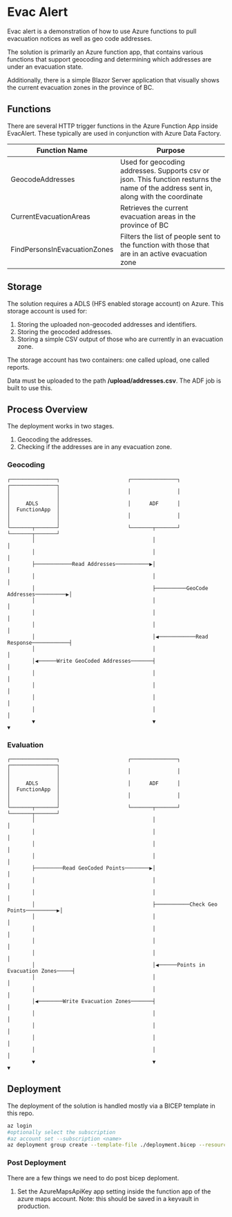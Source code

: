 # Evac Alert

Evac alert is a demonstration of how to use Azure functions to pull 
evacuation notices as well as geo code addresses. 

The solution is primarily an Azure function app, that contains various functions that support geocoding and determining which addresses are under an evacuation state. 

Additionally, there is a simple Blazor Server application that visually shows the current evacuation zones in the province of BC. 

## Functions

There are several HTTP trigger functions in the Azure Function App inside EvacAlert.  These typically are used in conjunction with Azure Data Factory.

| Function Name | Purpose |
|---------------|---------|
| GeocodeAddresses | Used for geocoding addresses.  Supports csv or json. This function resturns the name of the address sent in, along with the coordinate |
| CurrentEvacuationAreas | Retrieves the current evacuation areas in the province of BC |
| FindPersonsInEvacuationZones | Filters the list of people sent to the function with those that are in an active evacuation zone |

## Storage

The solution requires a ADLS (HFS enabled storage account) on Azure.  This storage account is used for: 

1. Storing the uploaded non-geocoded addresses and identifiers.
2. Storing the geocoded addresses.
3. Storing a simple CSV output of those who are currently in an evacuation zone.

The storage account has two containers: one called upload, one called reports. 

Data must be uploaded to the path **/upload/addresses.csv**.  The ADF job is built to use this. 

## Process Overview

The deployment works in two stages. 

1. Geocoding the addresses. 
2. Checking if the addresses are in any evacuation zone. 

### Geocoding
```
┌───────────────┐                      ┌───────────────┐                      ┌───────────────┐
│               │                      │               │                      │               │
│     ADLS      │                      │      ADF      │                      │  FunctionApp  │
│               │                      │               │                      │               │
└───────┬───────┘                      └───────┬───────┘                      └───────┬───────┘
        │                                      │                                      │        
        │                                      │                                      │        
        ├────────────Read Addresses───────────▶│                                      │        
        │                                      │                                      │        
        │                                      ├──────────GeoCode Addresses──────────▶│        
        │                                      │                                      │        
        │                                      │                                      │        
        │                                      │                                      │        
        │                                      │◀────────────Read Response────────────┤        
        │                                      │                                      │        
        │◀──────Write GeoCoded Addresses───────┤                                      │        
        │                                      │                                      │        
        │                                      │                                      │        
        │                                      │                                      │        
        │                                      │                                      │        
        ▼                                      ▼                                      ▼        
```

### Evaluation

```
┌───────────────┐                      ┌───────────────┐                      ┌───────────────┐
│               │                      │               │                      │               │
│     ADLS      │                      │      ADF      │                      │  FunctionApp  │
│               │                      │               │                      │               │
└───────┬───────┘                      └───────┬───────┘                      └───────┬───────┘
        │                                      │                                      │        
        │                                      │                                      │        
        │                                      │                                      │        
        │                                      │                                      │        
        ├─────────Read GeoCoded Points────────▶│                                      │        
        │                                      │                                      │        
        │                                      │                                      │        
        │                                      ├───────────Check Geo Points──────────▶│        
        │                                      │                                      │        
        │                                      │                                      │        
        │                                      │                                      │        
        │                                      │                                      │        
        │                                      │◀──────Points in Evacuation Zones─────┤        
        │                                      │                                      │        
        │                                      │                                      │        
        │◀────────Write Evacuation Zones───────┤                                      │        
        │                                      │                                      │        
        │                                      │                                      │        
        │                                      │                                      │        
        │                                      │                                      │          
        ▼                                      ▼                                      ▼        
```

## Deployment

The deployment of the solution is handled mostly via a BICEP template in this repo. 

```bash
az login
#optionally select the subscription
#az account set --subscription <name>
az deployment group create --template-file ./deployment.bicep --resource-group '<resoucegroupname>' --parameters companyident=<companyident> environment=test --confirm-with-what-if
```

### Post Deployment

There are a few things we need to do post bicep deploment. 

1. Set the AzureMapsApiKey app setting inside the function app of the azure maps account.  Note: this should be saved in a keyvault in production.

